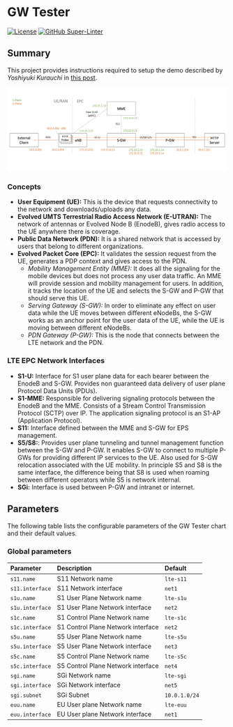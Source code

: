 # GW Tester
[![License](https://img.shields.io/badge/License-Apache%202.0-blue.svg)](https://opensource.org/licenses/Apache-2.0)
[![GitHub Super-Linter](https://github.com/gw-tester/helm-charts/workflows/Lint%20Code%20Base/badge.svg)](https://github.com/marketplace/actions/super-linter)

## Summary

This project provides instructions required to setup the demo
described by *Yoshiyuki Kurauchi* in [this post][1].

![Architecture](docs/img/diagram.png)

### Concepts

* **User Equipment (UE):** This is the device that requests
connectivity to the network and downloads/uploads any data.
* **Evolved UMTS Terrestrial Radio Access Network (E-UTRAN):** The
network of antennas or Evolved Node B (EnodeB), gives radio access to
the UE anywhere there is coverage.
* **Public Data Network (PDN):** It is a shared network that is
accessed by users that belong to different organizations.
* **Evolved Packet Core (EPC):** It validates the session request from
the UE, generates a PDP context and gives access to the PDN.
  - *Mobility Management Entity (MME):* It does all the signaling for
the mobile devices but does not process any user data traffic. An MME
will provide session and mobility management for users. In addition,
it tracks the location of the UE and selects the S-GW and P-GW that
should serve this UE.
  - *Serving Gateway (S-GW):* In order to eliminate any effect on user
data while the UE moves between different eNodeBs, the S-GW works as
an anchor point for the user data of the UE, while the UE is moving
between different eNodeBs.
  - *PDN Gateway (P-GW):* This is the node that connects between the
LTE network and the PDN.

### LTE EPC Network Interfaces

* **S1-U:** Interface for S1 user plane data for each bearer between
the EnodeB and S-GW. Provides non guaranteed data delivery
of user plane Protocol Data Units (PDUs).
* **S1-MME:** Responsible for delivering signaling protocols
between the EnodeB and the MME. Consists of a Stream Control
Transmission Protocol (SCTP) over IP. The application signaling
protocol is an S1-AP (Application Protocol).
* **S11:** Interface defined between the MME and S-GW for EPS
management.
* **S5/S8:**: Provides user plane tunneling and tunnel management
function between the S-GW and P-GW. It enables S-GW to connect to
multiple P-GWs for providing different IP services to the UE. Also
used for S-GW relocation associated with the UE mobility. In principle
S5 and S8 is the same interface, the difference being that S8 is used
when roaming between different operators while S5 is network internal.
* **SGi:** Interface is used between P-GW and intranet or internet.

## Parameters

The following table lists the configurable parameters of the GW Tester
chart and their default values.

### Global parameters

| Parameter       | Description                        | Default       |
|:----------------|:-----------------------------------|:--------------|
| `s11.name`      | S11 Network name                   | `lte-s11`     |
| `s11.interface` | S11 Network interface              | `net1`        |
| `s1u.name`      | S1 User Plane Network name         | `lte-s1u`     |
| `s1u.interface` | S1 User Plane Network interface    | `net2`        |
| `s1c.name`      | S1 Control Plane Network name      | `lte-s1c`     |
| `s1c.interface` | S1 Control Plane Network interface | `net2`        |
| `s5u.name`      | S5 User Plane Network name         | `lte-s5u`     |
| `s5u.interface` | S5 User Plane Network interface    | `net3`        |
| `s5c.name`      | S5 Control Plane Network name      | `lte-s5c`     |
| `s5c.interface` | S5 Control Plane Network interface | `net4`        |
| `sgi.name`      | SGi Network name                   | `lte-sgi`     |
| `sgi.interface` | SGi Network interface              | `net5`        |
| `sgi.subnet`    | SGi Subnet                         | `10.0.1.0/24` |
| `euu.name`      | EU User plane Network name         | `lte-euu`     |
| `euu.interface` | EU User plane Network interface    | `net1`        |

[1]: https://wmnsk.com/posts/20200116_gw-tester/
